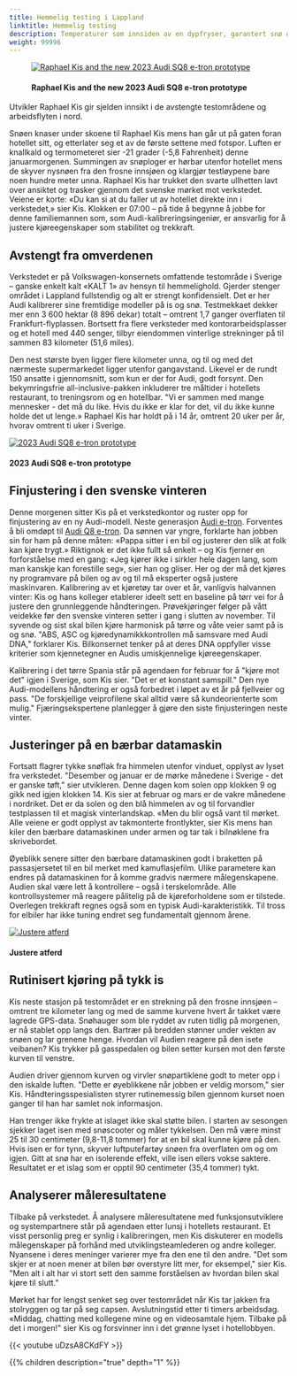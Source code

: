 ```yaml
---
title: Hemmelig testing i Lappland
linktitle: Hemmelig testing
description: Temperaturer som innsiden av en dypfryser, garantert snø og enorme isdekker - Nord-Sverige tilbyr de perfekte forholdene for Audi å tune ny generasjon Audi e-tron under ekstreme klimaforhold.
weight: 99996
---
```

<!-- markdownlint-disable MD033 -->

<figure>
    <a href="https://media.electrichasgoneaudi.net/multimedia/articles/secrettrials/secrettrials1.jpg">
        <img src="https://media.electrichasgoneaudi.net/multimedia/articles/secrettrials/secrettrials1s.jpg" alt="Raphael Kis and the new 2023 Audi SQ8 e-tron prototype" title="Raphael Kis and the new 2023 Audi SQ8 e-tron prototype">
    </a>
    <figcaption><h4>Raphael Kis and the new 2023 Audi SQ8 e-tron prototype</h4></figcaption>
</figure>

Utvikler Raphael Kis gir sjelden innsikt i de avstengte testområdene og arbeidsflyten i nord.

Snøen knaser under skoene til Raphael Kis mens han går ut på gaten foran hotellet sitt, og etterlater seg et av de første settene med fotspor. Luften er knallkald og termometeret sier -21 grader (-5,8 Fahrenheit) denne januarmorgenen. Summingen av snøploger er hørbar utenfor hotellet mens de skyver nysnøen fra den frosne innsjøen og klargjør testløypene bare noen hundre meter unna. Raphael Kis har trukket den svarte ullhetten lavt over ansiktet og trasker gjennom det svenske mørket mot verkstedet. Veiene er korte: «Du kan si at du faller ut av hotellet direkte inn i verkstedet,» sier Kis. Klokken er 07:00 – på tide å begynne å jobbe for denne familiemannen som, som Audi-kalibreringsingeniør, er ansvarlig for å justere kjøreegenskaper som stabilitet og trekkraft.

## Avstengt fra omverdenen

Verkstedet er på Volkswagen-konsernets omfattende testområde i Sverige – ganske enkelt kalt «KALT 1» av hensyn til hemmelighold. Gjerder stenger området i Lappland fullstendig og alt er strengt konfidensielt. Det er her Audi kalibrerer sine fremtidige modeller på is og snø. Testmekkaet dekker mer enn 3 600 hektar (8 896 dekar) totalt – omtrent 1,7 ganger overflaten til Frankfurt-flyplassen. Bortsett fra flere verksteder med kontorarbeidsplasser og et hotell med 440 senger, tilbyr eiendommen vinterlige strekninger på til sammen 83 kilometer (51,6 miles).

Den nest største byen ligger flere kilometer unna, og til og med det nærmeste supermarkedet ligger utenfor gangavstand. Likevel er de rundt 150 ansatte i gjennomsnitt, som kun er der for Audi, godt forsynt. Den bekymringsfrie all-inclusive-pakken inkluderer tre måltider i hotellets restaurant, to treningsrom og en hotellbar. "Vi er sammen med mange mennesker - det må du like. Hvis du ikke er klar for det, vil du ikke kunne holde det ut lenge.» Raphael Kis har holdt på i 14 år, omtrent 20 uker per år, hvorav omtrent ti uker i Sverige.

<figur>
    <a href="https://media.electrichasgoneaudi.net/multimedia/articles/secrettrials/secrettrials3.jpg">
        <img src="https://media.electrichasgoneaudi.net/multimedia/articles/secrettrials/secrettrials3s.jpg" alt="2023 Audi SQ8 e-tron prototype" title="2023 Audi SQ8 e-tron prototype">
    </a>
    <figcaption><h4>2023 Audi SQ8 e-tron prototype</h4></figcaption>
</figur>

## Finjustering i den svenske vinteren

Denne morgenen sitter Kis på et verkstedkontor og ruster opp for finjustering av en ny Audi-modell. Neste generasjon [Audi e-tron](../../models/e-tron/). Forventes å bli omdøpt til [Audi Q8 e-tron](../../models/q8-e-tron/). Da sønnen var yngre, forklarte han jobben sin for ham på denne måten: «Pappa sitter i en bil og justerer den slik at folk kan kjøre trygt.» Riktignok er det ikke fullt så enkelt – og Kis fjerner en forforståelse med en gang: «Jeg kjører ikke i sirkler hele dagen lang, som man kanskje kan forestille seg», sier han og gliser. Her og der må det kjøres ny programvare på bilen og av og til må eksperter også justere maskinvaren. Kalibrering av et kjøretøy tar over et år, vanligvis halvannen vinter: Kis og hans kolleger etablerer ideelt sett en baseline på tørr vei for å justere den grunnleggende håndteringen. Prøvekjøringer følger på vått veidekke før den svenske vinteren setter i gang i slutten av november. Til syvende og sist skal bilen kjøre harmonisk på tørre og våte veier samt på is og snø. "ABS, ASC og kjøredynamikkkontrollen må samsvare med Audi DNA," forklarer Kis. Bilkonsernet tenker på at deres DNA oppfyller visse kriterier som kjennetegner en Audis umiskjennelige kjøreegenskaper.

Kalibrering i det tørre Spania står på agendaen for februar for å "kjøre mot det" igjen i Sverige, som Kis sier. "Det er et konstant samspill." Den nye Audi-modellens håndtering er også forbedret i løpet av et år på fjellveier og pass. "De forskjellige veiprofilene skal alltid være så kundeorienterte som mulig." Fjæringsekspertene planlegger å gjøre den siste finjusteringen neste vinter.

## Justeringer på en bærbar datamaskin

Fortsatt flagrer tykke snøflak fra himmelen utenfor vinduet, opplyst av lyset fra verkstedet. "Desember og januar er de mørke månedene i Sverige - det er ganske tøft," sier utvikleren. Denne dagen kom solen opp klokken 9 og gikk ned igjen klokken 14. Kis sier at februar og mars er de vakre månedene i nordriket. Det er da solen og den blå himmelen av og til forvandler testplassen til et magisk vinterlandskap. «Men du blir også vant til mørket. Alle veiene er godt opplyst av takmonterte frontlykter, sier Kis mens han kiler den bærbare datamaskinen under armen og tar tak i bilnøklene fra skrivebordet.

Øyeblikk senere sitter den bærbare datamaskinen godt i braketten på passasjersetet til en bil merket med kamuflasjefilm. Ulike parametere kan endres på datamaskinen for å komme gradvis nærmere målegenskapene. Audien skal være lett å kontrollere – også i terskelområde. Alle kontrollsystemer må reagere pålitelig på de kjøreforholdene som er tilstede. Overlegen trekkraft regnes også som en typisk Audi-karakteristikk. Til tross for elbiler har ikke tuning endret seg fundamentalt gjennom årene.

<figur>
    <a href="https://media.electrichasgoneaudi.net/multimedia/articles/secrettrials/secrettrials2.jpg">
        <img src="https://media.electrichasgoneaudi.net/multimedia/articles/secrettrials/secrettrials2s.jpg" alt="Justere atferd" title="Justere atferd">
    </a>
    <figcaption><h4>Justere atferd</h4></figcaption>
</figur>

## Rutinisert kjøring på tykk is

Kis neste stasjon på testområdet er en strekning på den frosne innsjøen – omtrent tre kilometer lang og med de samme kurvene hvert år takket være lagrede GPS-data. Snøhauger som ble ryddet av ruten tidlig på morgenen, er nå stablet opp langs den. Bartrær på bredden stønner under vekten av snøen og lar grenene henge. Hvordan vil Audien reagere på den isete veibanen? Kis trykker på gasspedalen og bilen setter kursen mot den første kurven til venstre.

Audien driver gjennom kurven og virvler snøpartiklene godt to meter opp i den iskalde luften. "Dette er øyeblikkene når jobben er veldig morsom," sier Kis. Håndteringsspesialisten styrer rutinemessig bilen gjennom kurset noen ganger til han har samlet nok informasjon.

Han trenger ikke frykte at islaget ikke skal støtte bilen. I starten av sesongen sjekker laget isen med snøscooter og måler tykkelsen. Den må være minst 25 til 30 centimeter (9,8-11,8 tommer) for at en bil skal kunne kjøre på den. Hvis isen er for tynn, skyver luftputefartøy snøen fra overflaten om og om igjen. Gitt at snø har en isolerende effekt, ville isen ellers vokse saktere. Resultatet er et islag som er opptil 90 centimeter (35,4 tommer) tykt.

## Analyserer måleresultatene

Tilbake på verkstedet. Å analysere måleresultatene med funksjonsutviklere og systempartnere står på agendaen etter lunsj i hotellets restaurant. Et visst personlig preg er synlig i kalibreringen, men Kis diskuterer en modells målegenskaper på forhånd med utviklingsteamlederen og andre kolleger. Nyansene i deres meninger varierer mye fra den ene til den andre. "Det som skjer er at noen mener at bilen bør overstyre litt mer, for eksempel," sier Kis. "Men alt i alt har vi stort sett den samme forståelsen av hvordan bilen skal kjøre til slutt."

Mørket har for lengst senket seg over testområdet når Kis tar jakken fra stolryggen og tar på seg capsen. Avslutningstid etter ti timers arbeidsdag. «Middag, chatting med kollegene mine og en videosamtale hjem. Tilbake på det i morgen!" sier Kis og forsvinner inn i det grønne lyset i hotellobbyen.

{{< youtube uDzsA8CKdFY >}}

{{% children description="true" depth="1" %}}
